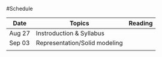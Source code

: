 #Schedule

| Date | Topics | Reading  |
|-|-|-|
| Aug 27  | Instroduction & Syllabus  |  | 
| Sep 03  | Representation/Solid modeling |  |
|  |  |  |
